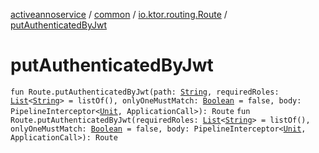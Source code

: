 [activeannoservice](../../index.md) / [common](../index.md) / [io.ktor.routing.Route](index.md) / [putAuthenticatedByJwt](./put-authenticated-by-jwt.md)

# putAuthenticatedByJwt

`fun Route.putAuthenticatedByJwt(path: `[`String`](https://kotlinlang.org/api/latest/jvm/stdlib/kotlin/-string/index.html)`, requiredRoles: `[`List`](https://kotlinlang.org/api/latest/jvm/stdlib/kotlin.collections/-list/index.html)`<`[`String`](https://kotlinlang.org/api/latest/jvm/stdlib/kotlin/-string/index.html)`> = listOf(), onlyOneMustMatch: `[`Boolean`](https://kotlinlang.org/api/latest/jvm/stdlib/kotlin/-boolean/index.html)` = false, body: PipelineInterceptor<`[`Unit`](https://kotlinlang.org/api/latest/jvm/stdlib/kotlin/-unit/index.html)`, ApplicationCall>): Route`
`fun Route.putAuthenticatedByJwt(requiredRoles: `[`List`](https://kotlinlang.org/api/latest/jvm/stdlib/kotlin.collections/-list/index.html)`<`[`String`](https://kotlinlang.org/api/latest/jvm/stdlib/kotlin/-string/index.html)`> = listOf(), onlyOneMustMatch: `[`Boolean`](https://kotlinlang.org/api/latest/jvm/stdlib/kotlin/-boolean/index.html)` = false, body: PipelineInterceptor<`[`Unit`](https://kotlinlang.org/api/latest/jvm/stdlib/kotlin/-unit/index.html)`, ApplicationCall>): Route`